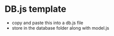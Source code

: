 # DB.js template

- copy and paste this into a db.js file
- store in the database folder along with model.js